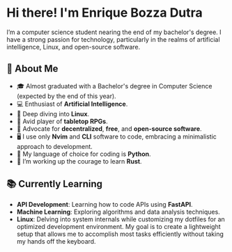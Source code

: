 #  Hi there! I'm Enrique Bozza Dutra

I’m a computer science student nearing the end of my bachelor's degree. I have a strong passion for technology, particularly in the realms of artificial intelligence, Linux, and open-source software.

## 🚀 About Me

- 🎓 Almost graduated with a Bachelor's degree in Computer Science (expected by the end of this year).
- 💻 Enthusiast of **Artificial Intelligence**.
- 🐧 Deep diving into **Linux**.
- 🎲 Avid player of **tabletop RPGs**.
- 🤝 Advocate for **decentralized**, **free**, and **open-source software**.
- 🖥️ I use only **Nvim** and **CLI** software to code, embracing a minimalistic approach to development.
- 🐍 My language of choice for coding is **Python**. 
- 🦀 I’m working up the courage to learn **Rust**. 

## 📚 Currently Learning

- **API Development**: Learning how to code APIs using **FastAPI**.
- **Machine Learning**: Exploring algorithms and data analysis techniques.
- **Linux**: Delving into system internals while customizing my dotfiles for an optimized development environment. My goal is to create a lightweight setup that allows me to accomplish most tasks efficiently without taking my hands off the keyboard.
